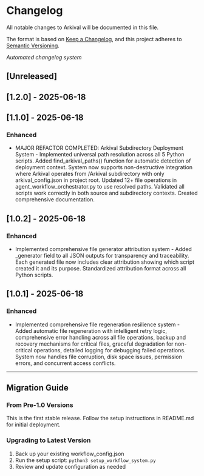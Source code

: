 # Changelog

All notable changes to Arkival will be documented in this file.

The format is based on [Keep a Changelog](https://keepachangelog.com/en/1.0.0/),
and this project adheres to [Semantic Versioning](https://semver.org/spec/v2.0.0.html).

*Automated changelog system*

## [Unreleased]

## [1.2.0] - 2025-06-18

## [1.1.0] - 2025-06-18

### Enhanced
- MAJOR REFACTOR COMPLETED: Arkival Subdirectory Deployment System - Implemented universal path resolution across all 5 Python scripts. Added find_arkival_paths() function for automatic detection of deployment context. System now supports non-destructive integration where Arkival operates from /Arkival subdirectory with only arkival_config.json in project root. Updated 12+ file operations in agent_workflow_orchestrator.py to use resolved paths. Validated all scripts work correctly in both source and subdirectory contexts. Created comprehensive documentation.

## [1.0.2] - 2025-06-18

### Enhanced
- Implemented comprehensive file generator attribution system - Added _generator field to all JSON outputs for transparency and traceability. Each generated file now includes clear attribution showing which script created it and its purpose. Standardized attribution format across all Python scripts.

## [1.0.1] - 2025-06-18

### Enhanced
- Implemented comprehensive file regeneration resilience system - Added automatic file regeneration with intelligent retry logic, comprehensive error handling across all file operations, backup and recovery mechanisms for critical files, graceful degradation for non-critical operations, detailed logging for debugging failed operations. System now handles file corruption, disk space issues, permission errors, and concurrent access conflicts.

---

## Migration Guide

### From Pre-1.0 Versions
This is the first stable release. Follow the setup instructions in README.md for initial deployment.

### Upgrading to Latest Version
1. Back up your existing workflow_config.json
2. Run the setup script: `python3 setup_workflow_system.py`
3. Review and update configuration as needed